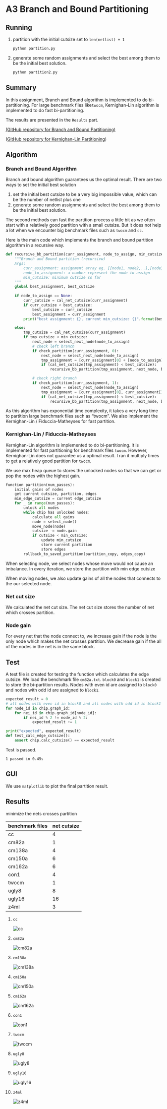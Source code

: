 #  A3 Branch and Bound Partitioning

## Running

1. partition with the initial cutsize set to `len(netlist) + 1`

   ```python
   python partition.py
   ```

   

2. generate some random assignments and select the best among them to be the initial best solution.

   ```python
   python partition2.py
   ```

   

## Summary

In this assignment, Branch and Bound algorithm is implemented to do bi-partitioning. For large benchmark files like`twocm`, Kernighan-Lin algorithm is implemented to do fast bi-partitioning.

The results are presented in the `Results` part.

[(GitHub repository for Branch and Bound Partitioning)](https://github.com/TAN-ZIXUAN/CPEN513/tree/main/bb_partition)

([GitHub repository for Kernighan-Lin Partitioning](https://github.com/TAN-ZIXUAN/CPEN513/tree/main/partitioning))

## Algorithm

### Branch and Bound Algorithm

Branch and bound algorithm guarantees us the optimal result. There are two ways to set the initial best solution

1. set the initial best cutsize to be a very big impossible value, which can be the number of netlist plus one
2. generate some random assignments and select the best among them to be the initial best solution.

The second methods can fast the partition process a little bit as we often start with a relatively good partition with a small cutsize. But it does not help a lot when we encounter big benchmark files such as `twocm` and `cc`.

Here is the main code which implements the branch and bound partition algorithm in a recursive way.

```python
def recursive_bb_partition(curr_assignment, node_to_assign, min_cutsize): 
    """Branch and Bound partition (recursivw)
    Args:
        curr_assignment: assignment array eg. [[node1, node2,..],[node3, node4,...]]
        node_to_assignment: a number represent the node to assign
        min_cutsize: minimum cutsize so far
    """
    global best_assignment, best_cutsize
    
    if node_to_assign == None:
        curr_cutsize = cal_net_cutsize(curr_assignment)
        if curr_cutsize < best_cutsize:
            best_cutsize = curr_cutsize
            best_assignment = curr_assignment
        print("best assignment: {}, current min_cutsize: {}".format(best_assignment, min_cutsize))

    else:
        tmp_cutsize = cal_net_cutsize(curr_assignment)
        if tmp_cutsize < min_cutsize:
            next_node = select_next_node(node_to_assign)
            # check left branch
            if check_partition(curr_assignment, 0):
                next_node = select_next_node(node_to_assign)
                tmp_assignment = [curr_assignment[0] + [node_to_assign], curr_assignment[1]] 
                if (cal_net_cutsize(tmp_assignment) < best_cutsize):
                    recursive_bb_partition(tmp_assignment, next_node, best_cutsize)

            # check right branch
            if check_partition(curr_assignment, 1):
                next_node = select_next_node(node_to_assign)
                tmp_assignment = [curr_assignment[0], curr_assignment[1] + [node_to_assign]] 
                if (cal_net_cutsize(tmp_assignment) < best_cutsize):
                    recursive_bb_partition(tmp_assignment, next_node, best_cutsize)
```

As this algorithm has exponential time complexity, it takes a very long time to partition large benchmark files such as “twocm”. We also implement the Kernighan-Lin /  Fiduccia-Matheyses for fast partition.

### Kernighan-Lin /  Fiduccia-Matheyses

Kernighan-Lin algorithm is implemented to do bi-partitioning.  It is implemented for fast partitioning for benchmark files `twocm`. However, Kernighan-Lin does not guarantee us a optimal result. I ran it multiply times to get a relatively good partition for `twocm`.

We use max heap queue to stores the unlocked nodes so that we can get or pop the nodes with the  highest gain. 

```python
function partition(num_passes):
    initial gains of nodes
    get current cutsize, partition, edges
    min_edge_cutsize = current edge_cutsize
    for _ in range(num_passes):
        unlock all nodes
        while chip has unlocked nodes:
        	calculate all gains
            node = select_node()
            move_node(node)
            cutsize -= node.gain
            if cutsize < min_cutsize:
                update min_cutsize
                store current partition
                store edges
        rollback_to_saved_partition(partition_copy, edges_copy)        
```

When selecting node, we select nodes whose move would not cause an imbalance. In every iteration, we store the partition with min edge cutsize

When moving nodes, we also update gains of all the nodes that connects to the our selected node.

### Net cut size

We calculated the net cut size. The net cut size stores the number of net which crosses partition.

### Node gain

For every net that the node connect to, we increase gain if the node is the only node which makes the net crosses partition. We decrease gain if the all of the nodes in the net is in the same block.


## Test

A test file is created for testing the function which calculates the edge cutsize. We load the benchmark file `cm82a.txt`. `block0` and `block1` is created to store the bi-partition results. Nodes with even id are assigned to `block0` and nodes with odd id are assigned to `block1`.

```python
expected_result = 0
# all nodes with even id in block0 and all nodes with odd id in block1
for node_id in chip.graph_id:
    for nei_id in chip.graph_id[node_id]:
        if nei_id % 2 != node_id % 2:
            expected_result += 1

print("expected", expected_result)
def test_calc_edge_cutsize():
    assert chip.calc_cutsize() == expected_result
```

Test is passed.

`1 passed in 0.45s`

## GUI

We use  `matplotlib` to plot the final partition result.

## Results

minimize the nets crosses partition

| benchmark files | net cutsize |
| --------------- | ----------- |
| cc              | 4           |
| cm82a           | 1           |
| cm138a          | 4           |
| cm150a          | 6           |
| cm162a          | 6           |
| con1            | 4           |
| twocm           | 1           |
| ugly8           | 8           |
| ugly16          | 16          |
| z4ml            | 3           |

1. `cc`

   ![cc](readme.assets/cc-1617866647352.png)

2. `cm82a`

   ![cm82a](readme.assets/cm82a.png)

3. `cm138a`

   ![cm138a](readme.assets/cm138a-1617844660066.png)

4. `cm150a`

   ![cm150a](readme.assets/cm150a.png)

5. `cm162a`

   ![cm162a](readme.assets/cm162a.png)

6. `con1`

   ![con1](readme.assets/con1.png)

7. `twocm`

   ![twocm](readme.assets/twocm.png)

8. `ugly8`

   ![ugly8](readme.assets/ugly8.png)

9. `ugly16`

   ![ugly16](readme.assets/ugly16-1617844799507.png)

10. `z4ml`

    ![z4ml](readme.assets/z4ml.png)